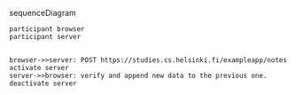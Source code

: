 sequenceDiagram

    participant browser
    participant server


    browser->>server: POST https://studies.cs.helsinki.fi/exampleapp/notes
    activate server
    server->>browser: verify and append new data to the previous one.
    deactivate server

